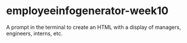 # employeeinfogenerator-week10
A prompt in the terminal to create an HTML with a display of managers, engineers, interns, etc.
